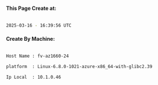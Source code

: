 
   
#### This Page Create at:

```bash

2025-03-16 - 16:39:56 UTC

```

#### Create By Machine:

```bash

Host Name : fv-az1660-24

platform  : Linux-6.8.0-1021-azure-x86_64-with-glibc2.39

Ip Local  : 10.1.0.46

```

